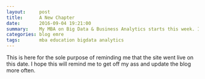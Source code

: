```yaml
---
layout:     post
title:      A New Chapter
date:       2016-09-04 19:21:00
summary:    My MBA on Big Data & Business Analytics starts this week. I'm scared..
categories: blog emre
tags:       mba education bigdata analytics
---
```


This is here for the sole purpose of reminding me that the site went live on this date. I hope this will remind me to get off my ass and update the blog more often.
